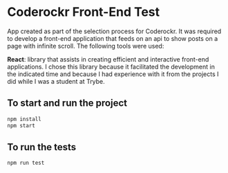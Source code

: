 # Coderockr Front-End Test

App created as part of the selection process for Coderockr. It was required to develop a front-end application that feeds on an api to show posts on a page with infinite scroll. The following tools were used:

**React**: library that assists in creating efficient and interactive front-end applications. I chose this library because it facilitated the development in the indicated time and because I had experience with it from the projects I did while I was a student at Trybe.

## To start and run the project
```bash
npm install
npm start
``` 

## To run the tests
```bash
npm run test
``` 